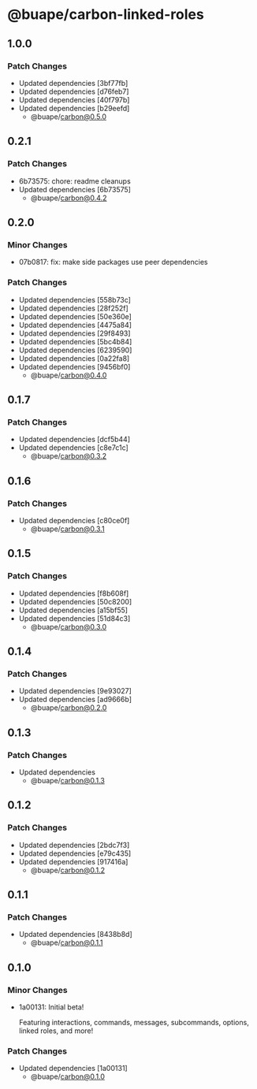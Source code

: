 # @buape/carbon-linked-roles

## 1.0.0

### Patch Changes

- Updated dependencies [3bf77fb]
- Updated dependencies [d76feb7]
- Updated dependencies [40f797b]
- Updated dependencies [b29eefd]
  - @buape/carbon@0.5.0

## 0.2.1

### Patch Changes

- 6b73575: chore: readme cleanups
- Updated dependencies [6b73575]
  - @buape/carbon@0.4.2

## 0.2.0

### Minor Changes

- 07b0817: fix: make side packages use peer dependencies

### Patch Changes

- Updated dependencies [558b73c]
- Updated dependencies [28f252f]
- Updated dependencies [50e360e]
- Updated dependencies [4475a84]
- Updated dependencies [29f8493]
- Updated dependencies [5bc4b84]
- Updated dependencies [6239590]
- Updated dependencies [0a22fa8]
- Updated dependencies [9456bf0]
  - @buape/carbon@0.4.0

## 0.1.7

### Patch Changes

- Updated dependencies [dcf5b44]
- Updated dependencies [c8e7c1c]
  - @buape/carbon@0.3.2

## 0.1.6

### Patch Changes

- Updated dependencies [c80ce0f]
  - @buape/carbon@0.3.1

## 0.1.5

### Patch Changes

- Updated dependencies [f8b608f]
- Updated dependencies [50c8200]
- Updated dependencies [a15bf55]
- Updated dependencies [51d84c3]
  - @buape/carbon@0.3.0

## 0.1.4

### Patch Changes

- Updated dependencies [9e93027]
- Updated dependencies [ad9666b]
  - @buape/carbon@0.2.0

## 0.1.3

### Patch Changes

- Updated dependencies
  - @buape/carbon@0.1.3

## 0.1.2

### Patch Changes

- Updated dependencies [2bdc7f3]
- Updated dependencies [e79c435]
- Updated dependencies [917416a]
  - @buape/carbon@0.1.2

## 0.1.1

### Patch Changes

- Updated dependencies [8438b8d]
  - @buape/carbon@0.1.1

## 0.1.0

### Minor Changes

- 1a00131: Initial beta!

  Featuring interactions, commands, messages, subcommands, options, linked roles, and more!

### Patch Changes

- Updated dependencies [1a00131]
  - @buape/carbon@0.1.0
